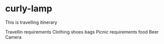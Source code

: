 # curly-lamp
This is travelling itinerary

Travellin requirements
Clothing
shoes
bags 
Picnic requirements
food
Beer
Camera
